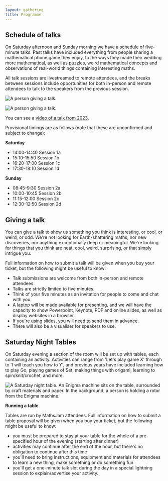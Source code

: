 ```yaml
---
layout: gathering
title: Programme
---
```

## Schedule of talks
On Saturday afternoon and Sunday morning we have a schedule of five-minute talks. Past talks have included everything from people sharing a mathematical phone game they enjoy, to the ways they made their wedding more mathematical, as well as puzzles, weird mathematical concepts and observations of real-world things containing interesting maths.

All talk sessions are livestreamed to remote attendees, and the breaks between sessions include opportunities for both in-person and remote attendees to talk to the speakers from the previous session.

![A person giving a talk.](../../images/Talk1.jpg)

![A person giving a talk.](../../images/Talk2.jpg)

You can see a [video of a talk from 2023](https://youtu.be/MwRbr-MjwII?feature=shared).

Provisional timings are as follows (note that these are unconfirmed and subject to change):

**Saturday**

- 14:00-14:40 Session 1a
- 15:10-15:50 Session 1b
- 16:20-17:00 Session 1c
- 17:30-18:10 Session 1d

**Sunday**

- 08:45-9:30 Session 2a
- 10:00-10:45 Session 2b
- 11:15-12:00 Session 2c
- 12:30-12:50 Session 2d

## Giving a talk
You can give a talk to show us something you think is interesting, or cool, or weird, or odd. We're not looking for Earth-shattering maths, nor new discoveries, nor anything exceptionally deep or meaningful. We're looking for things that you think are neat, cool, weird, surprising, or that simply intrigue you.

Full information on how to submit a talk will be given when you buy your ticket, but the following might be useful to know:

- Talk submissions are welcome from both in-person and remote attendees.
- Talks are strictly limited to five minutes.
- Think of your five minutes as an invitation for people to come and chat with you.
- A laptop will be made available for presenting, and we will have the capacity to show Powerpoint, Keynote, PDF and online slides, as well as display websites in a browser.
- If you're using slides, you will need to send them in advance.
- There will also be a visualiser for speakers to use.

## Saturday Night Tables

On Saturday evening a section of the room will be set up with tables, each containing an activity. Activities can range from 'Let's play game X' through to 'I will teach you how to Y', and previous years have included learning how to play Go, playing games of Set, making things with origami, learning to spin/knit/crochet, and more.

![A Saturday night table. An Enigma machine sits on the table, surrounded by craft materials and paper. In the background, a person is holding a rotor from the Enigma machine.](../../images/SatTables2.jpeg)

**Running a table**

Tables are run by MathsJam attendees. Full information on how to submit a table proposal will be given when you buy your ticket, but the following might be useful to know:

- you must be prepared to stay at your table for the whole of a pre-specified hour of the evening (starting after dinner)
- activities may continue after the end of the hour, but there's no obligation to continue after this time
- you'll need to bring instructions, equipment and materials for attendees to learn a new thing, make something or do something fun
- you'll get a one-minute talk slot during the day in a special lightning session to explain/advertise your activity.


